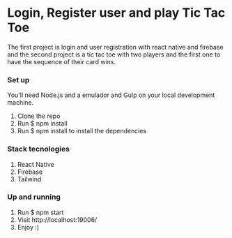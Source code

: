 # Login, Register user and play Tic Tac Toe

The first project is login and user registration with react native and firebase and the second project is a tic tac toe with two players and the first one to have the sequence of their card wins.



### Set up
You'll need Node.js and a emulador and Gulp on your local development machine.

1. Clone the repo
2. Run $ npm install
3. Run $ npm install to install the dependencies

### Stack tecnologies
1. React Native
2. Firebase
3. Tailwind

### Up and running
1. Run $ npm start
2. Visit http://localhost:19006/
3. Enjoy :)



